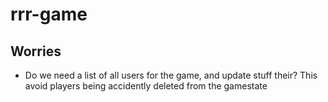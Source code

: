 # rrr-game

## Worries
- Do we need a list of all users for the game, and update stuff their? This avoid players being accidently deleted from the gamestate
